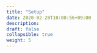 ```yaml
---
title: "Setup"
date: 2020-02-28T10:08:56+09:00
description: 
draft: false
collapsible: true
weight: 5
---
```

